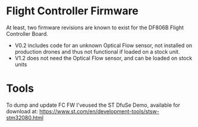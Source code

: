 # Flight Controller Firmware

At least, two firmware revisions are known to exist for the DF806B Flight Controller Board.

- V0.2 includes code for an unknown Optical Flow sensor, not installed on production drones and thus not functional if loaded on a stock unit.
- V1.2 does not need the Optical Flow sensor, and can be loaded on stock units

# Tools

To dump and update FC FW I'veused the ST DfuSe Demo, available for download at: https://www.st.com/en/development-tools/stsw-stm32080.html
